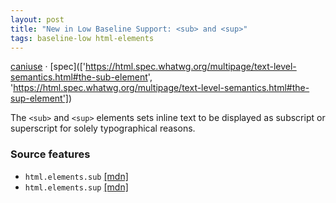 ```yaml
---
layout: post
title: "New in Low Baseline Support: <sub> and <sup>"
tags: baseline-low html-elements
---
```


[caniuse](https://caniuse.com/?search=sub-sup) · [spec](['https://html.spec.whatwg.org/multipage/text-level-semantics.html#the-sub-element', 'https://html.spec.whatwg.org/multipage/text-level-semantics.html#the-sup-element'])

The `<sub>` and `<sup>` elements sets inline text to be displayed as subscript or superscript for solely typographical reasons.

### Source features

- ``html.elements.sub`` [[mdn]](https://https://developer.mozilla.org/en-US/search?q=html.elements.sub)
- ``html.elements.sup`` [[mdn]](https://https://developer.mozilla.org/en-US/search?q=html.elements.sup)
